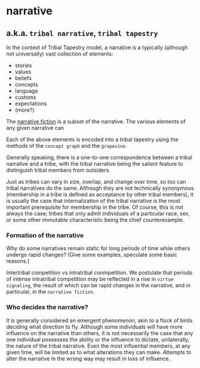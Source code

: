 narrative
=====
a.k.a. `tribal narrative`, `tribal tapestry`
-----

In the context of Tribal Tapestry model, a narrative is a typically (although not universally) vast collection of elements:
- stories
- values
- beliefs
- concepts
- language
- customs
- expectations
- (more?)

The [narrative fiction](./narrativeFiction.md) is a subset of the narrative. The various elements of any given narrative can 

Each of the above elements is encoded into a tribal tapestry using the methods of the `concept graph` and the `grapevine`.

Generally speaking, there is a one-to-one correspondence between a tribal narrative and a tribe, with the tribal narrative being the salient feature to distinguish tribal members from outsiders.

Just as tribes can vary in size, overlap, and change over time, so too can tribal narratives do the same. Although they are not technically synonymous (membership in a tribe is defined as acceptance by other tribal members), it is usually the case that internalization of the tribal narrative is the most important prerequisite for membership in the tribe. Of course, this is not always the case; tribes that only admit individuals of a particular race, sex, or some other immutable characteristic being the chief counterexample. 

### Formation of the narrative

Why do some narratives remain static for long periods of time while others undergo rapid changes? (Give some examples, speculate some basic reasons.)

Intertribal competition vs intratribal conmpetition. We postulate that periods of intense intratribal competition may be reflected in a rise in `virtue signaling`, the result of which can be rapid changes in the narrative, and in particular, in the `narrative fiction`.

### Who decides the narrative?

It is generally considered an emergent phenomenon, akin to a flock of birds deciding what direction to fly. Although some individuals will have more influence on the narrative than others, it is not necessarily the case that any one individual possesses the ability or the influence to dictate, unilaterally, the nature of the tribal narrative. Even the most influential members, at any given time, will be limited as to what alterations they can make. Attempts to alter the narrative in the wrong way may result in loss of influence.

